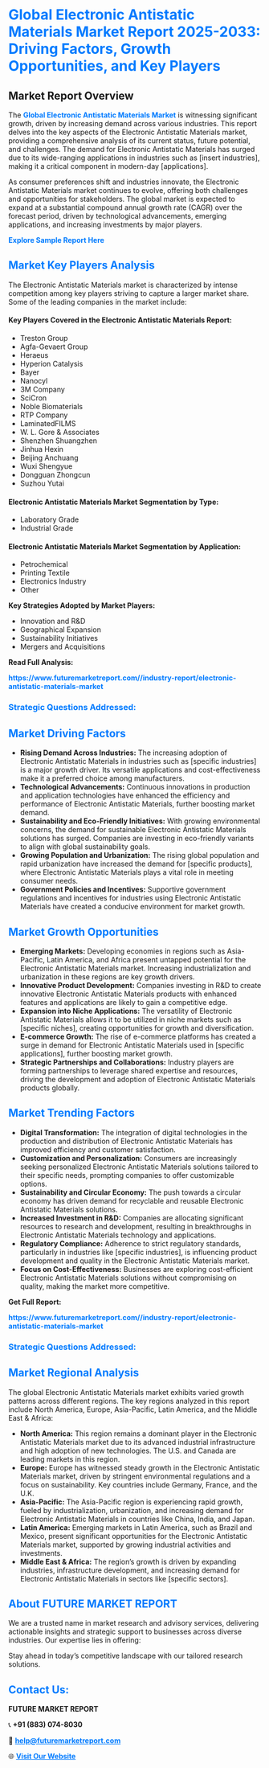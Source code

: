 <h1 style="color: #007BFF;">Global Electronic Antistatic Materials Market Report 2025-2033: Driving Factors, Growth Opportunities, and Key Players</h1>

<section id="overview">
<h2>Market Report Overview</h2>
<p>The <a href="https://www.futuremarketreport.com//industry-report/electronic-antistatic-materials-market" style="color: #007BFF; text-decoration: none;"><strong>Global Electronic Antistatic Materials Market</strong></a> is witnessing significant growth, driven by increasing demand across various industries. This report delves into the key aspects of the Electronic Antistatic Materials market, providing a comprehensive analysis of its current status, future potential, and challenges. The demand for Electronic Antistatic Materials has surged due to its wide-ranging applications in industries such as [insert industries], making it a critical component in modern-day [applications].</p>
<p>As consumer preferences shift and industries innovate, the Electronic Antistatic Materials market continues to evolve, offering both challenges and opportunities for stakeholders. The global market is expected to expand at a substantial compound annual growth rate (CAGR) over the forecast period, driven by technological advancements, emerging applications, and increasing investments by major players.</p>
</section>

<section id="overview">
<p><a href="https://www.futuremarketreport.com//request-sample/reportId=60232" style="color: #007BFF; text-decoration: none;"><strong>Explore Sample Report Here</strong></a></p>
</section>

<section id="key-players">
<h2 style="color: #007BFF;">Market Key Players Analysis</h2>
<p>The Electronic Antistatic Materials market is characterized by intense competition among key players striving to capture a larger market share. Some of the leading companies in the market include:</p>
<h4>Key Players Covered in the Electronic Antistatic Materials Report:</h4>
<ul><li>Treston Group</li><li>Agfa-Gevaert Group</li><li>Heraeus</li><li>Hyperion Catalysis</li><li>Bayer</li><li>Nanocyl</li><li>3M Company</li><li>SciCron</li><li>Noble Biomaterials</li><li>RTP Company</li><li>LaminatedFILMS</li><li>W. L. Gore &amp; Associates</li><li>Shenzhen Shuangzhen</li><li>Jinhua Hexin</li><li>Beijing Anchuang</li><li>Wuxi Shengyue</li><li>Dongguan Zhongcun</li><li>Suzhou Yutai</li></ul>
<h4>Electronic Antistatic Materials Market Segmentation by Type:</h4>
<ul><li>Laboratory Grade</li><li>Industrial Grade</li></ul>

<h4>Electronic Antistatic Materials Market Segmentation by Application:</h4>
<ul><li>Petrochemical</li><li>Printing Textile</li><li>Electronics Industry</li><li>Other</li></ul>
<p><strong>Key Strategies Adopted by Market Players:</strong></p>
<ul>
<li>Innovation and R&D</li>
<li>Geographical Expansion</li>
<li>Sustainability Initiatives</li>
<li>Mergers and Acquisitions</li>
</ul>
</section>

<section>
<p><strong>Read Full Analysis: </strong></p><a href="https://www.futuremarketreport.com//industry-report/electronic-antistatic-materials-market" style="color: #007BFF; text-decoration: none;"><strong>https://www.futuremarketreport.com//industry-report/electronic-antistatic-materials-market</strong></a>
<h3 style="color: #007BFF;">Strategic Questions Addressed:</h3>
</section>

<section id="driving-factors">
<h2 style="color: #007BFF;">Market Driving Factors</h2>
<ul>
<li><strong>Rising Demand Across Industries:</strong> The increasing adoption of Electronic Antistatic Materials in industries such as [specific industries] is a major growth driver. Its versatile applications and cost-effectiveness make it a preferred choice among manufacturers.</li>
<li><strong>Technological Advancements:</strong> Continuous innovations in production and application technologies have enhanced the efficiency and performance of Electronic Antistatic Materials, further boosting market demand.</li>
<li><strong>Sustainability and Eco-Friendly Initiatives:</strong> With growing environmental concerns, the demand for sustainable Electronic Antistatic Materials solutions has surged. Companies are investing in eco-friendly variants to align with global sustainability goals.</li>
<li><strong>Growing Population and Urbanization:</strong> The rising global population and rapid urbanization have increased the demand for [specific products], where Electronic Antistatic Materials plays a vital role in meeting consumer needs.</li>
<li><strong>Government Policies and Incentives:</strong> Supportive government regulations and incentives for industries using Electronic Antistatic Materials have created a conducive environment for market growth.</li>
</ul>
</section>

<section id="growth-opportunities">
<h2 style="color: #007BFF;">Market Growth Opportunities</h2>
<ul>
<li><strong>Emerging Markets:</strong> Developing economies in regions such as Asia-Pacific, Latin America, and Africa present untapped potential for the Electronic Antistatic Materials market. Increasing industrialization and urbanization in these regions are key growth drivers.</li>
<li><strong>Innovative Product Development:</strong> Companies investing in R&D to create innovative Electronic Antistatic Materials products with enhanced features and applications are likely to gain a competitive edge.</li>
<li><strong>Expansion into Niche Applications:</strong> The versatility of Electronic Antistatic Materials allows it to be utilized in niche markets such as [specific niches], creating opportunities for growth and diversification.</li>
<li><strong>E-commerce Growth:</strong> The rise of e-commerce platforms has created a surge in demand for Electronic Antistatic Materials used in [specific applications], further boosting market growth.</li>
<li><strong>Strategic Partnerships and Collaborations:</strong> Industry players are forming partnerships to leverage shared expertise and resources, driving the development and adoption of Electronic Antistatic Materials products globally.</li>
</ul>
</section>

<section id="trending-factors">
<h2 style="color: #007BFF;">Market Trending Factors</h2>
<ul>
<li><strong>Digital Transformation:</strong> The integration of digital technologies in the production and distribution of Electronic Antistatic Materials has improved efficiency and customer satisfaction.</li>
<li><strong>Customization and Personalization:</strong> Consumers are increasingly seeking personalized Electronic Antistatic Materials solutions tailored to their specific needs, prompting companies to offer customizable options.</li>
<li><strong>Sustainability and Circular Economy:</strong> The push towards a circular economy has driven demand for recyclable and reusable Electronic Antistatic Materials solutions.</li>
<li><strong>Increased Investment in R&D:</strong> Companies are allocating significant resources to research and development, resulting in breakthroughs in Electronic Antistatic Materials technology and applications.</li>
<li><strong>Regulatory Compliance:</strong> Adherence to strict regulatory standards, particularly in industries like [specific industries], is influencing product development and quality in the Electronic Antistatic Materials market.</li>
<li><strong>Focus on Cost-Effectiveness:</strong> Businesses are exploring cost-efficient Electronic Antistatic Materials solutions without compromising on quality, making the market more competitive.</li>
</ul>
</section>

<section>
<p><strong>Get Full Report: </strong></p><a href="https://www.futuremarketreport.com//industry-report/electronic-antistatic-materials-market" style="color: #007BFF; text-decoration: none;"><strong>https://www.futuremarketreport.com//industry-report/electronic-antistatic-materials-market</strong></a>
<h3 style="color: #007BFF;">Strategic Questions Addressed:</h3>
</section>


<section id="regional-analysis">
<h2 style="color: #007BFF;">Market Regional Analysis</h2>
<p>The global Electronic Antistatic Materials market exhibits varied growth patterns across different regions. The key regions analyzed in this report include North America, Europe, Asia-Pacific, Latin America, and the Middle East & Africa:</p>
<ul>
<li><strong>North America:</strong> This region remains a dominant player in the Electronic Antistatic Materials market due to its advanced industrial infrastructure and high adoption of new technologies. The U.S. and Canada are leading markets in this region.</li>
<li><strong>Europe:</strong> Europe has witnessed steady growth in the Electronic Antistatic Materials market, driven by stringent environmental regulations and a focus on sustainability. Key countries include Germany, France, and the U.K.</li>
<li><strong>Asia-Pacific:</strong> The Asia-Pacific region is experiencing rapid growth, fueled by industrialization, urbanization, and increasing demand for Electronic Antistatic Materials in countries like China, India, and Japan.</li>
<li><strong>Latin America:</strong> Emerging markets in Latin America, such as Brazil and Mexico, present significant opportunities for the Electronic Antistatic Materials market, supported by growing industrial activities and investments.</li>
<li><strong>Middle East & Africa:</strong> The region’s growth is driven by expanding industries, infrastructure development, and increasing demand for Electronic Antistatic Materials in sectors like [specific sectors].</li>
</ul>
</section>

<footer>
<h2 style="color: #007BFF;">About FUTURE MARKET REPORT</h2>
<p>We are a trusted name in market research and advisory services, delivering actionable insights and strategic support to businesses across diverse industries. Our expertise lies in offering:</p>

<p>Stay ahead in today’s competitive landscape with our tailored research solutions.</p>

<h2 style="color: #007BFF;">Contact Us:</h2>
<p><strong>FUTURE MARKET REPORT</strong></p>
<p>📞 <strong>+91 (883) 074-8030</strong></p>
<p>📧 <strong><a href="mailto:help@futuremarketreport.com" style="color: #007BFF;">help@futuremarketreport.com</a></strong></p>
<p>🌐 <strong><a href="https://www.futuremarketreport.com/" style="color: #007BFF;">Visit Our Website</a></strong></p>
</footer>